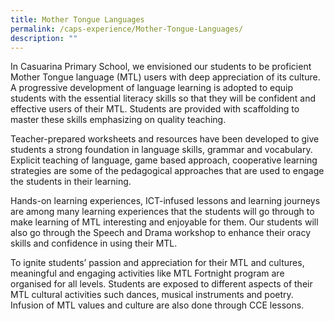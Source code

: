 ```yaml
---
title: Mother Tongue Languages
permalink: /caps-experience/Mother-Tongue-Languages/
description: ""
---
```

In Casuarina Primary School, we envisioned our students to be proficient Mother Tongue language (MTL) users with deep appreciation of its culture. A progressive development of language learning is adopted to equip students with the essential literacy skills so that they will be confident and effective users of their MTL. Students are provided with scaffolding to master these skills emphasizing on quality teaching.

Teacher-prepared worksheets and resources have been developed to give students a strong foundation in language skills, grammar and vocabulary. Explicit teaching of language, game based approach, cooperative learning strategies are some of the pedagogical approaches that are used to engage the students in their learning.

Hands-on learning experiences, ICT-infused lessons and learning journeys are among many learning experiences that the students will go through to make learning of MTL interesting and enjoyable for them. Our students will also go through the Speech and Drama workshop to enhance their oracy skills and confidence in using their MTL.

  

To ignite students’ passion and appreciation for their MTL and cultures, meaningful and engaging activities like MTL Fortnight program are organised for all levels. Students are exposed to different aspects of their MTL cultural activities such dances, musical instruments and poetry. Infusion of MTL values and culture are also done through CCE lessons.


